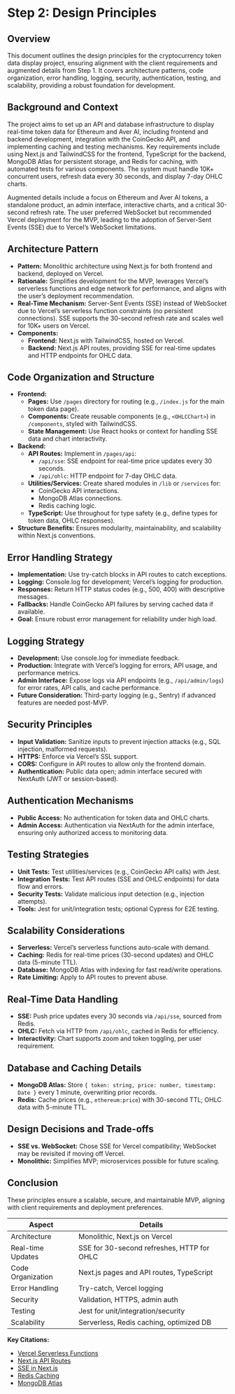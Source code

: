 # Step 2: Design Principles

## Overview

This document outlines the design principles for the cryptocurrency token data display project, ensuring alignment with the client requirements and augmented details from Step 1. It covers architecture patterns, code organization, error handling, logging, security, authentication, testing, and scalability, providing a robust foundation for development.

## Background and Context

The project aims to set up an API and database infrastructure to display real-time token data for Ethereum and Aver AI, including frontend and backend development, integration with the CoinGecko API, and implementing caching and testing mechanisms. Key requirements include using Next.js and TailwindCSS for the frontend, TypeScript for the backend, MongoDB Atlas for persistent storage, and Redis for caching, with automated tests for various components. The system must handle 10K+ concurrent users, refresh data every 30 seconds, and display 7-day OHLC charts.

Augmented details include a focus on Ethereum and Aver AI tokens, a standalone product, an admin interface, interactive charts, and a critical 30-second refresh rate. The user preferred WebSocket but recommended Vercel deployment for the MVP, leading to the adoption of Server-Sent Events (SSE) due to Vercel’s WebSocket limitations.

## Architecture Pattern

- **Pattern:** Monolithic architecture using Next.js for both frontend and backend, deployed on Vercel.
- **Rationale:** Simplifies development for the MVP, leverages Vercel’s serverless functions and edge network for performance, and aligns with the user’s deployment recommendation.
- **Real-Time Mechanism:** Server-Sent Events (SSE) instead of WebSocket due to Vercel’s serverless function constraints (no persistent connections). SSE supports the 30-second refresh rate and scales well for 10K+ users on Vercel.
- **Components:**
  - **Frontend:** Next.js with TailwindCSS, hosted on Vercel.
  - **Backend:** Next.js API routes, providing SSE for real-time updates and HTTP endpoints for OHLC data.

## Code Organization and Structure

- **Frontend:**
  - **Pages:** Use `/pages` directory for routing (e.g., `/index.js` for the main token data page).
  - **Components:** Create reusable components (e.g., `<OHLCChart>`) in `/components`, styled with TailwindCSS.
  - **State Management:** Use React hooks or context for handling SSE data and chart interactivity.
- **Backend:**
  - **API Routes:** Implement in `/pages/api`:
    - `/api/sse`: SSE endpoint for real-time price updates every 30 seconds.
    - `/api/ohlc`: HTTP endpoint for 7-day OHLC data.
  - **Utilities/Services:** Create shared modules in `/lib` or `/services` for:
    - CoinGecko API interactions.
    - MongoDB Atlas connections.
    - Redis caching logic.
  - **TypeScript:** Use throughout for type safety (e.g., define types for token data, OHLC responses).
- **Structure Benefits:** Ensures modularity, maintainability, and scalability within Next.js conventions.

## Error Handling Strategy

- **Implementation:** Use try-catch blocks in API routes to catch exceptions.
- **Logging:** Console.log for development; Vercel’s logging for production.
- **Responses:** Return HTTP status codes (e.g., 500, 400) with descriptive messages.
- **Fallbacks:** Handle CoinGecko API failures by serving cached data if available.
- **Goal:** Ensure robust error management for reliability under high load.

## Logging Strategy

- **Development:** Use console.log for immediate feedback.
- **Production:** Integrate with Vercel’s logging for errors, API usage, and performance metrics.
- **Admin Interface:** Expose logs via API endpoints (e.g., `/api/admin/logs`) for error rates, API calls, and cache performance.
- **Future Consideration:** Third-party logging (e.g., Sentry) if advanced features are needed post-MVP.

## Security Principles

- **Input Validation:** Sanitize inputs to prevent injection attacks (e.g., SQL injection, malformed requests).
- **HTTPS:** Enforce via Vercel’s SSL support.
- **CORS:** Configure in API routes to allow only the frontend domain.
- **Authentication:** Public data open; admin interface secured with NextAuth (JWT or session-based).

## Authentication Mechanisms

- **Public Access:** No authentication for token data and OHLC charts.
- **Admin Access:** Authentication via NextAuth for the admin interface, ensuring only authorized access to monitoring data.

## Testing Strategies

- **Unit Tests:** Test utilities/services (e.g., CoinGecko API calls) with Jest.
- **Integration Tests:** Test API routes (SSE and OHLC endpoints) for data flow and errors.
- **Security Tests:** Validate malicious input detection (e.g., injection attempts).
- **Tools:** Jest for unit/integration tests; optional Cypress for E2E testing.

## Scalability Considerations

- **Serverless:** Vercel’s serverless functions auto-scale with demand.
- **Caching:** Redis for real-time prices (30-second updates) and OHLC data (5-minute TTL).
- **Database:** MongoDB Atlas with indexing for fast read/write operations.
- **Rate Limiting:** Apply to API routes to prevent abuse.

## Real-Time Data Handling

- **SSE:** Push price updates every 30 seconds via `/api/sse`, sourced from Redis.
- **OHLC:** Fetch via HTTP from `/api/ohlc`, cached in Redis for efficiency.
- **Interactivity:** Chart supports zoom and token toggling, per user requirement.

## Database and Caching Details

- **MongoDB Atlas:** Store `{ token: string, price: number, timestamp: Date }` every 1 minute, overwriting prior records.
- **Redis:** Cache prices (e.g., `ethereum:price`) with 30-second TTL; OHLC data with 5-minute TTL.

## Design Decisions and Trade-offs

- **SSE vs. WebSocket:** Chose SSE for Vercel compatibility; WebSocket may be revisited if moving off Vercel.
- **Monolithic:** Simplifies MVP; microservices possible for future scaling.

## Conclusion

These principles ensure a scalable, secure, and maintainable MVP, aligning with client requirements and deployment preferences.

| **Aspect**        | **Details**                                |
| ----------------- | ------------------------------------------ |
| Architecture      | Monolithic, Next.js on Vercel              |
| Real-time Updates | SSE for 30-second refreshes, HTTP for OHLC |
| Code Organization | Next.js pages and API routes, TypeScript   |
| Error Handling    | Try-catch, Vercel logging                  |
| Security          | Validation, HTTPS, admin auth              |
| Testing           | Jest for unit/integration/security         |
| Scalability       | Serverless, Redis caching, optimized DB    |

**Key Citations:**

- [Vercel Serverless Functions](https://vercel.com/docs/concepts/functions/serverless-functions)
- [Next.js API Routes](https://nextjs.org/docs/api-routes/introduction)
- [SSE in Next.js](https://developer.mozilla.org/en-US/docs/Web/API/Server-sent_events/Using_server-sent_events)
- [Redis Caching](https://redis.io/topics/caching)
- [MongoDB Atlas](https://www.mongodb.com/docs/atlas/best-practices/)
